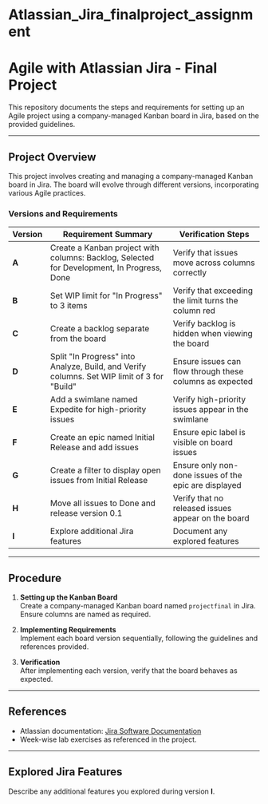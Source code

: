 # Atlassian_Jira_finalproject_assignment

# Agile with Atlassian Jira - Final Project

This repository documents the steps and requirements for setting up an Agile project using a company-managed Kanban board in Jira, based on the provided guidelines.

---

## **Project Overview**

This project involves creating and managing a company-managed Kanban board in Jira. The board will evolve through different versions, incorporating various Agile practices.

### **Versions and Requirements**

| Version | Requirement Summary                                   | Verification Steps                                       |
|---------|-------------------------------------------------------|---------------------------------------------------------|
| **A**   | Create a Kanban project with columns: Backlog, Selected for Development, In Progress, Done | Verify that issues move across columns correctly        |
| **B**   | Set WIP limit for "In Progress" to 3 items            | Verify that exceeding the limit turns the column red    |
| **C**   | Create a backlog separate from the board              | Verify backlog is hidden when viewing the board         |
| **D**   | Split "In Progress" into Analyze, Build, and Verify columns. Set WIP limit of 3 for "Build" | Ensure issues can flow through these columns as expected|
| **E**   | Add a swimlane named Expedite for high-priority issues | Verify high-priority issues appear in the swimlane      |
| **F**   | Create an epic named Initial Release and add issues   | Ensure epic label is visible on board issues            |
| **G**   | Create a filter to display open issues from Initial Release | Ensure only non-done issues of the epic are displayed   |
| **H**   | Move all issues to Done and release version 0.1       | Verify that no released issues appear on the board      |
| **I**   | Explore additional Jira features                      | Document any explored features                          |

---

## **Procedure**

1. **Setting up the Kanban Board**  
   Create a company-managed Kanban board named `projectfinal` in Jira. Ensure columns are named as required.

2. **Implementing Requirements**  
   Implement each board version sequentially, following the guidelines and references provided.

3. **Verification**  
   After implementing each version, verify that the board behaves as expected.

---

## **References**

- Atlassian documentation: [Jira Software Documentation](https://support.atlassian.com/jira-software-cloud/)
- Week-wise lab exercises as referenced in the project.

---

## **Explored Jira Features**

Describe any additional features you explored during version **I**.

